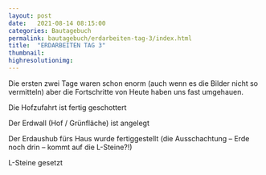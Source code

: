 ```yaml
---
layout: post
date:   2021-08-14 08:15:00
categories: Bautagebuch
permalink: bautagebuch/erdarbeiten-tag-3/index.html
title:  "ERDARBEITEN TAG 3"
thumbnail: 
highresolutionimg: 
---
```


<div class="entry-content">

Die ersten zwei Tage waren schon enorm (auch wenn es die Bilder nicht so vermitteln) aber die Fortschritte von Heute haben uns fast umgehauen.

Die Hofzufahrt ist fertig geschottert

Der Erdwall (Hof / Grünfläche) ist angelegt

Der Erdaushub fürs Haus wurde fertiggestellt (die Ausschachtung – Erde noch drin – kommt auf die L-Steine?!)

L-Steine gesetzt



</div><!-- .entry-content -->
